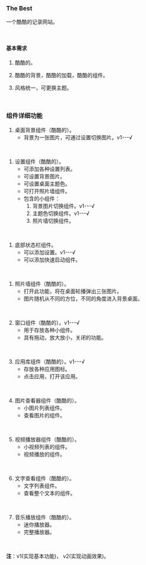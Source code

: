 ### The Best

一个酷酷的记录网站。

<br/>

#### 基本需求

1. 酷酷的。

2. 酷酷的背景，酷酷的加载，酷酷的组件。

3. 风格统一，可更换主题。

   ​<br/>





### 组件详细功能

1. 桌面背景组件（酷酷的）。
   * 背景为一张图片，可通过设置切换图片。v1---√

<br/>
   
1. 设置组件（酷酷的）。
   * 可添加各种设置列表。
   * 可设置背景图片。
   * 可设置桌面主题色。
   * 可打开照片墙组件。
   * 包含的小组件：
        1. 背景图片切换组件。v1---√
        1. 主题色切换组件。v1---√
        1. 照片墙切换组件。

<br/>

1. 底部状态栏组件。
   * 可以添加设置。v1---√
   * 可以添加快速启动组件。
  
<br/>

1. 照片墙组件（酷酷的）。
   * 打开此功能，将在桌面轮播弹出三张图片。
   * 图片随机从不同的方位，不同的角度进入背景桌面。
  
<br/>



2. 窗口组件（酷酷的）。v1---√
   * 用于存放各种小组件。
   * 具有拖动，放大放小，关闭的功能。

<br/>

3. 应用库组件（酷酷的）。v1---√
   * 存放各种应用图标。
   * 点击应用，打开该应用。

<br/>

4. 图片查看器组件（酷酷的）。
   * 小图片列表组件。
   * 查看图片的组件。

<br/>

5. 视频播放器组件（酷酷的）。
   * 小视频列表的组件。
   * 视频播放的组件。

<br/>

6. 文字查看组件（酷酷的）。
   * 文字列表组件。
   * 查看整个文本的组件。

<br/>

7. 音乐播放组件（酷酷的）。
   * 迷你播放器。
   * 完整播放器。

<br/>


**注**：v1(实现基本功能)， v2(实现动画效果)。